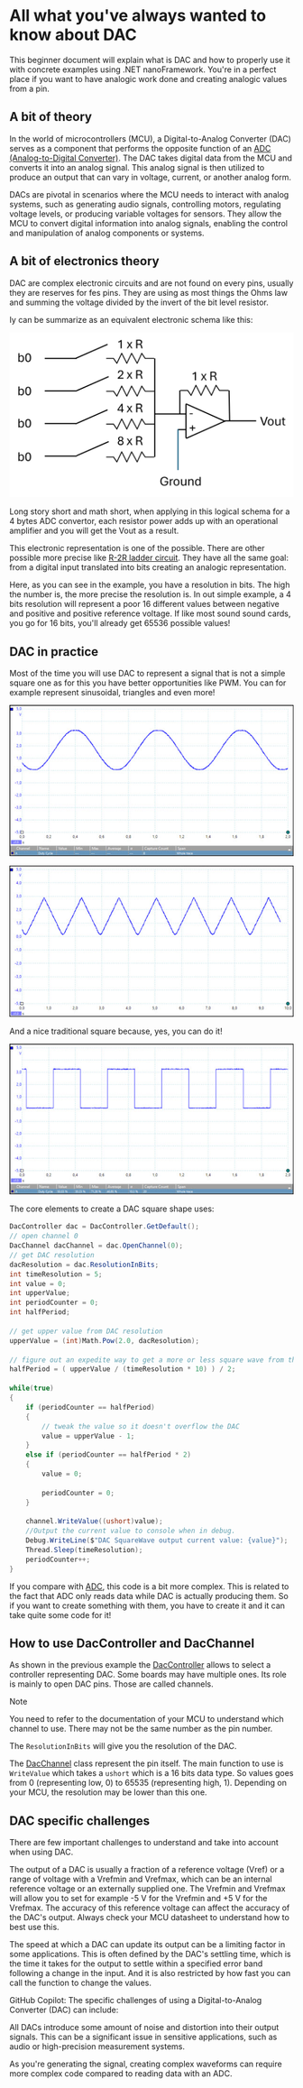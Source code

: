 # All what you've always wanted to know about DAC

This beginner document will explain what is DAC and how to properly use it with concrete examples using .NET nanoFramework. You're in a perfect place if you want to have analogic work done and creating analogic values from a pin.

## A bit of theory

In the world of microcontrollers (MCU), a Digital-to-Analog Converter (DAC) serves as a component that performs the opposite function of an [ADC (Analog-to-Digital Converter)](./adc-explained.md). The DAC takes digital data from the MCU and converts it into an analog signal. This analog signal is then utilized to produce an output that can vary in voltage, current, or another analog form.

DACs are pivotal in scenarios where the MCU needs to interact with analog systems, such as generating audio signals, controlling motors, regulating voltage levels, or producing variable voltages for sensors. They allow the MCU to convert digital information into analog signals, enabling the control and manipulation of analog components or systems.

## A bit of electronics theory

DAC are complex electronic circuits and are not found on every pins, usually they are reserves for fes pins. They are using as most things the Ohms law and summing the voltage divided by the invert of the bit level resistor.

Iy can be summarize as an equivalent electronic schema like this:

![dac electronic schema](../../images/getting-started/dac-electronic.png)

Long story short and math short, when applying in this logical schema for a 4 bytes ADC convertor, each resistor power adds up with an operational amplifier and you will get the Vout as a result.

This electronic representation is one of the possible. There are other possible more precise like [R-2R ladder circuit](https://en.wikipedia.org/wiki/Resistor_ladder). They have all the same goal: from a digital input translated into bits creating an analogic representation.

Here, as you can see in the example, you have a resolution in bits. The high the number is, the more precise the resolution is. In out simple example, a 4 bits resolution will represent a poor 16 different values between negative and positive and positive reference voltage. If like most sound sound cards, you go for 16 bits, you'll already get 65536 possible values!

## DAC in practice

Most of the time you will use DAC to represent a signal that is not a simple square one as for this you have better opportunities like PWM. You can for example represent sinusoidal, triangles and even more!

![sinusoidal](../../images/getting-started/dac-sine-wave.jpg)

![triangle](../../images/getting-started/dac-triangle-wave.jpg)

And a nice traditional square because, yes, you can do it!

![square](../../images/getting-started/dac-square-wave.jpg)

The core elements to create a DAC square shape uses:

```csharp
DacController dac = DacController.GetDefault();
// open channel 0
DacChannel dacChannel = dac.OpenChannel(0);
// get DAC resolution
dacResolution = dac.ResolutionInBits;
int timeResolution = 5;
int value = 0;
int upperValue;
int periodCounter = 0;
int halfPeriod;

// get upper value from DAC resolution
upperValue = (int)Math.Pow(2.0, dacResolution);

// figure out an expedite way to get a more or less square wave from the DAC and time resolution
halfPeriod = ( upperValue / (timeResolution * 10) ) / 2;

while(true)
{
    if (periodCounter == halfPeriod)
    {
        // tweak the value so it doesn't overflow the DAC
        value = upperValue - 1;
    }
    else if (periodCounter == halfPeriod * 2)
    {
        value = 0;

        periodCounter = 0;
    }

    channel.WriteValue((ushort)value);
    //Output the current value to console when in debug.
    Debug.WriteLine($"DAC SquareWave output current value: {value}");
    Thread.Sleep(timeResolution);
    periodCounter++;
}
```

If you compare with [ADC](./adc-explained.md), this code is a bit more complex. This is related to the fact that ADC only reads data while DAC is actually producing them. So if you want to create something with them, you have to create it and it can take quite some code for it!

## How to use DacController and DacChannel

As shown in the previous example the [DacController](https://docs.nanoframework.net/api/System.Device.Dac.DacController.html) allows to select a controller representing DAC. Some boards may have multiple ones. Its role is mainly to open DAC pins. Those are called channels.

> [!Note]
>
> You need to refer to the documentation of your MCU to understand which channel to use. There may not be the same number as the pin number.

The `ResolutionInBits` will give you the resolution of the DAC.

The [DacChannel](https://docs.nanoframework.net/api/System.Device.Dac.DacChannel.html) class represent the pin itself. The main function to use is `WriteValue` which takes a `ushort` which is a 16 bits data type. So values goes from 0 (representing low, 0) to 65535 (representing high, 1). Depending on your MCU, the resolution may be lower than this one.

## DAC specific challenges

There are few important challenges to understand and take into account when using DAC.

The output of a DAC is usually a fraction of a reference voltage (Vref) or a range of voltage with a Vrefmin and Vrefmax, which can be an internal reference voltage or an externally supplied one. The Vrefmin and Vrefmax will allow you to set for example -5 V for the Vrefmin and +5 V for the Vrefmax. The accuracy of this reference voltage can affect the accuracy of the DAC's output. Always check your MCU datasheet to understand how to best use this.

The speed at which a DAC can update its output can be a limiting factor in some applications. This is often defined by the DAC's settling time, which is the time it takes for the output to settle within a specified error band following a change in the input. And it is also restricted by how fast you can call the function to change the values.

GitHub Copilot: The specific challenges of using a Digital-to-Analog Converter (DAC) can include:

All DACs introduce some amount of noise and distortion into their output signals. This can be a significant issue in sensitive applications, such as audio or high-precision measurement systems.

As you're generating the signal, creating complex waveforms can require more complex code compared to reading data with an ADC.
